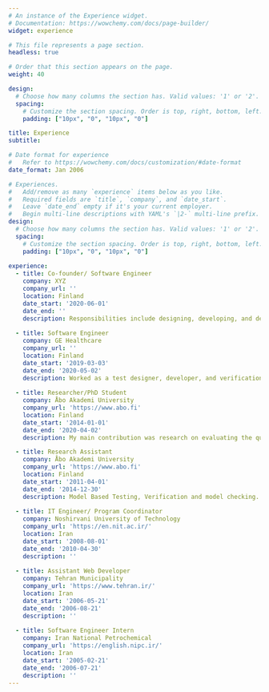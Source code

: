 ```yaml
---
# An instance of the Experience widget.
# Documentation: https://wowchemy.com/docs/page-builder/
widget: experience

# This file represents a page section.
headless: true

# Order that this section appears on the page.
weight: 40

design:
  # Choose how many columns the section has. Valid values: '1' or '2'.
  spacing:
    # Customize the section spacing. Order is top, right, bottom, left.
    padding: ["10px", "0", "10px", "0"]

title: Experience
subtitle:

# Date format for experience
#   Refer to https://wowchemy.com/docs/customization/#date-format
date_format: Jan 2006

# Experiences.
#   Add/remove as many `experience` items below as you like.
#   Required fields are `title`, `company`, and `date_start`.
#   Leave `date_end` empty if it's your current employer.
#   Begin multi-line descriptions with YAML's `|2-` multi-line prefix.
design:
  # Choose how many columns the section has. Valid values: '1' or '2'.
  spacing:
    # Customize the section spacing. Order is top, right, bottom, left.
    padding: ["10px", "0", "10px", "0"]
    
experience:
  - title: Co-founder/ Software Engineer
    company: XYZ
    company_url: ''
    location: Finland
    date_start: '2020-06-01'
    date_end: ''
    description: Responsibilities include designing, developing, and deploying REST APIs 
        
  - title: Software Engineer
    company: GE Healthcare
    company_url: ''
    location: Finland
    date_start: '2019-03-03'
    date_end: '2020-05-02'
    description: Worked as a test designer, developer, and verification engineer on hospital bedside monitors.
    
  - title: Researcher/PhD Student
    company: Åbo Akademi University
    company_url: 'https://www.abo.fi'
    location: Finland
    date_start: '2014-01-01'
    date_end: '2020-04-02'
    description: My main contribution was research on evaluating the quality of web services by an automatic test generation.

  - title: Research Assistant
    company: Åbo Akademi University
    company_url: 'https://www.abo.fi'
    location: Finland
    date_start: '2011-04-01'
    date_end: '2014-12-30'
    description: Model Based Testing, Verification and model checking.
    
  - title: IT Engineer/ Program Coordinator
    company: Noshirvani University of Technology
    company_url: 'https://en.nit.ac.ir/'
    location: Iran
    date_start: '2008-08-01'
    date_end: '2010-04-30'
    description: ''
        
  - title: Assistant Web Developer
    company: Tehran Municipality
    company_url: 'https://www.tehran.ir/'
    location: Iran
    date_start: '2006-05-21'
    date_end: '2006-08-21'
    description: ''
 
  - title: Software Engineer Intern
    company: Iran National Petrochemical
    company_url: 'https://english.nipc.ir/'
    location: Iran
    date_start: '2005-02-21'
    date_end: '2006-07-21'
    description: ''
---
```

